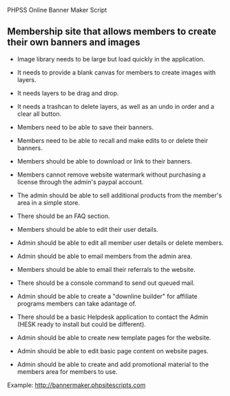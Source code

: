PHPSS Online Banner Maker Script

Membership site that allows members to create their own banners and images
------------------------------------------------------------------------------------

- Image library needs to be large but load quickly in the application.

- It needs to provide a blank canvas for members to create images with layers.

- It needs layers to be drag and drop.

- It needs a trashcan to delete layers, as well as an undo in order and a clear all button.

- Members need to be able to save their banners.

- Members need to be able to recall and make edits to or delete their banners.

- Members should be able to download or link to their banners.

- Members cannot remove website watermark without purchasing a license through the admin's paypal account.

- The admin should be able to sell additional products from the member's area in a simple store.

- There should be an FAQ section.

- Members should be able to edit their user details.

- Admin should be able to edit all member user details or delete members.

- Admin should be able to email members from the admin area.

- Members should be able to email their referrals to the website.

- There should be a console command to send out queued mail.

- Admin should be able to create a "downline builder" for affiliate programs members can take adantage of.

- There should be a basic Helpdesk application to contact the Admin (HESK ready to install but could be different).

- Admin should be able to create new template pages for the website.

- Admin should be able to edit basic page content on website pages.

- Admin should be able to create and add promotional material to the members area for members to use.

Example: http://bannermaker.phpsitescripts.com
